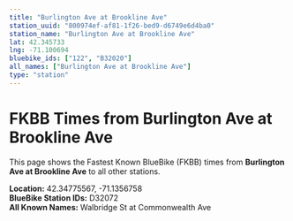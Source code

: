 ```yaml
---
title: "Burlington Ave at Brookline Ave"
station_uuid: "800974ef-af81-1f26-bed9-d6749e6d4ba0"
station_name: "Burlington Ave at Brookline Ave"
lat: 42.345733
lng: -71.100694
bluebike_ids: ["122", "B32020"]
all_names: ["Burlington Ave at Brookline Ave"]
type: "station"
---
```


# FKBB Times from Burlington Ave at Brookline Ave

This page shows the Fastest Known BlueBike (FKBB) times from **Burlington Ave at Brookline Ave** to all other stations.

**Location:** 42.34775567, -71.1356758  
**BlueBike Station IDs:** D32072  
**All Known Names:** Walbridge St at Commonwealth Ave

